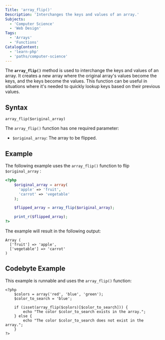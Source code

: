 ```yaml
---
Title: 'array_flip()'
Description: 'Interchanges the keys and values of an array.'
Subjects:
  - 'Computer Science'
  - 'Web Design'
Tags:
  - 'Arrays'
  - 'Functions'
CatalogContent:
  - 'learn-php'
  - 'paths/computer-science'
---
```


The **`array_flip()`** method is used to interchange the keys and values of an array. It creates a new array where the original array's values become the keys, and the keys become the values. This function can be useful in situations where it's needed to quickly lookup keys based on their previous values.

## Syntax

```pseudo
array_flip($original_array)
```

The `array_flip()` function has one required parameter:

- `$original_array`: The array to be flipped.

## Example

The following example uses the `array_flip()` function to flip `$original_array` :

```php
<?php
    $original_array = array(
      'apple' => 'fruit',
      'carrot' => 'vegetable'
    );

    $flipped_array = array_flip($original_array);

    print_r($flipped_array);
?>
```

The example will result in the following output:

```shell
Array (
  ['fruit'] => 'apple',
  ['vegetable'] => 'carrot'
)
```

## Codebyte Example

This example is runnable and uses the `array_flip()` function:

```codebyte/php
<?php
    $colors = array('red', 'blue', 'green');
    $color_to_search = 'blue';

    if (isset(array_flip($colors)[$color_to_search])) {
        echo "The color $color_to_search exists in the array.";
    } else {
        echo "The color $color_to_search does not exist in the array.";
    }
?>
```
